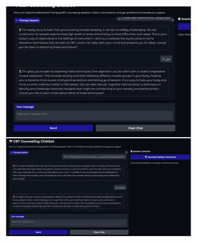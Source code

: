 ![result](https://github.com/Houangnt/THERAPY_AGENT/blob/main/demo.png?raw=true)
![result](https://github.com/Houangnt/THERAPY_AGENT/blob/main/2.png?raw=true)
